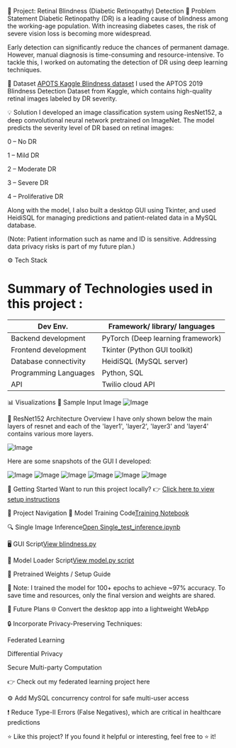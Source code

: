 🧠 Project: Retinal Blindness (Diabetic Retinopathy) Detection
📌 Problem Statement
Diabetic Retinopathy (DR) is a leading cause of blindness among the working-age population. With increasing diabetes cases, the risk of severe vision loss is becoming more widespread.

Early detection can significantly reduce the chances of permanent damage. However, manual diagnosis is time-consuming and resource-intensive. To tackle this, I worked on automating the detection of DR using deep learning techniques.

📂 Dataset
 [APOTS Kaggle Blindness dataset](https://www.kaggle.com/c/aptos2019-blindness-detection)
I used the APTOS 2019 Blindness Detection Dataset from Kaggle, which contains high-quality retinal images labeled by DR severity.

💡 Solution
I developed an image classification system using ResNet152, a deep convolutional neural network pretrained on ImageNet. The model predicts the severity level of DR based on retinal images:

0 – No DR

1 – Mild DR

2 – Moderate DR

3 – Severe DR

4 – Proliferative DR

Along with the model, I also built a desktop GUI using Tkinter, and used HeidiSQL for managing predictions and patient-related data in a MySQL database.

(Note: Patient information such as name and ID is sensitive. Addressing data privacy risks is part of my future plan.)

⚙️ Tech Stack
# Summary of Technologies used in this project :       
| Dev Env. | Framework/ library/ languages |
| ------------- | ------------- |
| Backend development  | PyTorch (Deep learning framework) |
| Frontend development | Tkinter (Python GUI toolkit) |
| Database connectivity | HeidiSQL (MySQL server) |
| Programming Languages | Python, SQL |
| API | Twilio cloud API| 

📊 Visualizations
🔹 Sample Input Image
![Image](https://github.com/user-attachments/assets/29e8fd00-4f0c-4382-a3fb-ca939085a14a)

🔹 ResNet152 Architecture Overview
I have only shown below the main layers of resnet and each of the 'layer1', 'layer2', 'layer3' and 'layer4' contains various more layers.      

![Image](https://github.com/user-attachments/assets/26b23101-805f-449e-8d94-895b6aa14041)


Here are some snapshots of the GUI I developed:

![Image](https://github.com/user-attachments/assets/237e28d7-6d08-4524-9f58-7a4e33bb10f0)
![Image](https://github.com/user-attachments/assets/2da1545f-af86-4148-bb41-160576295b57)
![Image](https://github.com/user-attachments/assets/da0d089d-9f43-434b-b05e-338abf67bc18)
![Image](https://github.com/user-attachments/assets/48a0b906-4a73-4ae1-97a2-41be837621dc)
![Image](https://github.com/user-attachments/assets/e071310b-8a4c-4ff9-a5b5-8b3aa511729d)
![Image](https://github.com/user-attachments/assets/cac80d3b-514f-423a-add1-f09866f0ec9f)

🚀 Getting Started
Want to run this project locally?
👉 [Click here to view setup instructions](./Gettingstarted.md)

🧭 Project Navigation
🧠 Model Training Code[Training Notebook](./Copy%20of/training.ipynb)


🔍 Single Image Inference[Open Single_test_inference.ipynb](./Single_test_inference.ipynb)


🖥️ GUI Script[View blindness.py](./blindness.py)


🧩 Model Loader Script[View model.py script](./model.py)


💾 Pretrained Weights / Setup Guide

📌 Note: I trained the model for 100+ epochs to achieve ~97% accuracy. To save time and resources, only the final version and weights are shared.

🌱 Future Plans
🌐 Convert the desktop app into a lightweight WebApp

🔒 Incorporate Privacy-Preserving Techniques:

Federated Learning

Differential Privacy

Secure Multi-party Computation

👉 Check out my federated learning project here

⚙️ Add MySQL concurrency control for safe multi-user access

❗ Reduce Type-II Errors (False Negatives), which are critical in healthcare predictions

⭐ Like this project?
If you found it helpful or interesting, feel free to ⭐ it!
